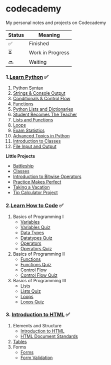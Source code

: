 # codecademy
My personal notes and projects on Codecademy

| Status | Meaning |
|--|--|
| ✅ | Finished |
| ⏳| Work in Progress |
| 🔜 | Waiting |


### 1.[Learn Python](https://github.com/hevalhazalkurt/Learn_Code_Study_Notes/tree/master/CodeCademy/Python) ✅
1. [Python Syntax](https://github.com/hevalhazalkurt/Learn_Code_Study_Notes/blob/master/CodeCademy/Python/Notes/1_Python_Syntax.md)
2. [Strings & Console Output](https://github.com/hevalhazalkurt/Learn_Code_Study_Notes/blob/master/CodeCademy/Python/Notes/2_Strings_and_Console_Output.md)
3. [Conditionals & Control Flow](https://github.com/hevalhazalkurt/Learn_Code_Study_Notes/blob/master/CodeCademy/Python/Notes/3_Conditionals_and_Control_Flow.md)
4. [Functions](https://github.com/hevalhazalkurt/Learn_Code_Study_Notes/blob/master/CodeCademy/Python/Notes/4_Functions.md)
5. [Python Lists and Dictionaries](https://github.com/hevalhazalkurt/Learn_Code_Study_Notes/blob/master/CodeCademy/Python/Notes/5_Python_Lists_and_Dictionaries.md)
6. [Student Becomes The Teacher](https://github.com/hevalhazalkurt/Learn_Code_Study_Notes/blob/master/CodeCademy/Python/Notes/6_Student_Becomes_The_Teacher.md)
7. [Lists and Functions](https://github.com/hevalhazalkurt/Learn_Code_Study_Notes/blob/master/CodeCademy/Python/Notes/7_Lists_and_Functions.md)
8. [Loops](https://github.com/hevalhazalkurt/Learn_Code_Study_Notes/blob/master/CodeCademy/Python/Notes/8_Loops.md)
9. [Exam Statistics](https://github.com/hevalhazalkurt/Learn_Code_Study_Notes/blob/master/CodeCademy/Python/Notes/9_Exam_Statistics.md)
10. [Advanced Topics in Python](https://github.com/hevalhazalkurt/Learn_Code_Study_Notes/blob/master/CodeCademy/Python/Notes/10_Advanced_Topics_in_Python.md)
11. [Introduction to Classes](https://github.com/hevalhazalkurt/Learn_Code_Study_Notes/blob/master/CodeCademy/Python/Notes/11_Introduction_to_Classes.md)
12. [File Input and Output](https://github.com/hevalhazalkurt/Learn_Code_Study_Notes/blob/master/CodeCademy/Python/Notes/12_File_Input_Output.md)

**Little Projects**
* [Battleship](https://github.com/hevalhazalkurt/Learn_Code_Study_Notes/blob/master/CodeCademy/Python/Notes/Battleship.md)
* [Classes](https://github.com/hevalhazalkurt/Learn_Code_Study_Notes/blob/master/CodeCademy/Python/Notes/Classes.md)
* [Introduction to Bitwise Operators](https://github.com/hevalhazalkurt/Learn_Code_Study_Notes/blob/master/CodeCademy/Python/Notes/Introduction_to_Bitwise_Operators.md)
* [Practice Makes Perfect](https://github.com/hevalhazalkurt/Learn_Code_Study_Notes/blob/master/CodeCademy/Python/Notes/Practice_Makes_Perfect.md)
* [Taking a Vacation](https://github.com/hevalhazalkurt/Learn_Code_Study_Notes/blob/master/CodeCademy/Python/Notes/Taking_a_Vacation.md)
* [Tip Calculator Project](https://github.com/hevalhazalkurt/Learn_Code_Study_Notes/blob/master/CodeCademy/Python/Notes/Tip_Calculator_Project.md)  


### 2.[Learn How to Code](https://github.com/hevalhazalkurt/Learn_Code_Study_Notes/tree/master/CodeCademy/Learn_How_to_Code) ✅
1. Basics of Programming I
	* [Variables](https://github.com/hevalhazalkurt/Learn_Code_Study_Notes/blob/master/CodeCademy/Learn_How_to_Code/Notes/Basics_of_Programming_I-Variables.md)
	* [Variables Quiz](https://github.com/hevalhazalkurt/Learn_Code_Study_Notes/blob/master/CodeCademy/Learn_How_to_Code/Notes/Basics_of_Programming_I-Variables_Quiz.md)
	* [Data Types](https://github.com/hevalhazalkurt/Learn_Code_Study_Notes/blob/master/CodeCademy/Learn_How_to_Code/Notes/Basics_of_Programming_I-Data_Types.md)
	* [Datatypes Quiz](https://github.com/hevalhazalkurt/Learn_Code_Study_Notes/blob/master/CodeCademy/Learn_How_to_Code/Notes/Basics_of_Programming_I-Datatypes_Quiz.md)
	* [Operators](https://github.com/hevalhazalkurt/Learn_Code_Study_Notes/blob/master/CodeCademy/Learn_How_to_Code/Notes/Basics_of_Programming_I-Operators.md)
	* [Operators Quiz](https://github.com/hevalhazalkurt/Learn_Code_Study_Notes/blob/master/CodeCademy/Learn_How_to_Code/Notes/Basics_of_Programming_I-Operators_Quiz.md)
2. Basics of Programming II
	* [Functions](https://github.com/hevalhazalkurt/Learn_Code_Study_Notes/blob/master/CodeCademy/Learn_How_to_Code/Notes/Basics_of_Programming_I-Functions.md)
	* [Functions Quiz](https://github.com/hevalhazalkurt/Learn_Code_Study_Notes/blob/master/CodeCademy/Learn_How_to_Code/Notes/Basics_of_Programming_I-Functions_Quiz.md)
	* [Control Flow](https://github.com/hevalhazalkurt/Learn_Code_Study_Notes/blob/master/CodeCademy/Learn_How_to_Code/Notes/Basics_of_Programming_I-Control_Flow.md)
	* [Control Flow Quiz](https://github.com/hevalhazalkurt/Learn_Code_Study_Notes/blob/master/CodeCademy/Learn_How_to_Code/Notes/Basics_of_Programming_I-Control_Flow_Quiz.md)
3. Basics of Programming III
	* [Lists](https://github.com/hevalhazalkurt/Learn_Code_Study_Notes/blob/master/CodeCademy/Learn_How_to_Code/Notes/Basics_of_Programming_I-Lists.md)
	* [Lists Quiz](https://github.com/hevalhazalkurt/Learn_Code_Study_Notes/blob/master/CodeCademy/Learn_How_to_Code/Notes/Basics_of_Programming_I-Lists_Quiz.md)
	* [Loops](https://github.com/hevalhazalkurt/Learn_Code_Study_Notes/blob/master/CodeCademy/Learn_How_to_Code/Notes/Basics_of_Programming_I-Loops.md)
	* [Loops Quiz](https://github.com/hevalhazalkurt/Learn_Code_Study_Notes/commit/dd191492427c24d2c01ec6973dbaf32388d88e02)


### 3. [Introduction to HTML](https://github.com/hevalhazalkurt/Learn_Code_Study_Notes/tree/master/CodeCademy/%20Introduction_to_HTML) ✅
1. Elements and Structure
	* [Introduction to HTML](https://github.com/hevalhazalkurt/Learn_Code_Study_Notes/blob/master/CodeCademy/%20Introduction_to_HTML/Notes/1.1_Introduction_to_HTML.md)
	* [HTML Document Standards](https://github.com/hevalhazalkurt/Learn_Code_Study_Notes/blob/master/CodeCademy/%20Introduction_to_HTML/Notes/1.2_HTML_Document_Standards.md)
2. [Tables](https://github.com/hevalhazalkurt/Learn_Code_Study_Notes/blob/master/CodeCademy/%20Introduction_to_HTML/Notes/2.1_Tables.md)
3. Forms
	* [Forms](https://github.com/hevalhazalkurt/Learn_Code_Study_Notes/blob/master/CodeCademy/%20Introduction_to_HTML/Notes/3.1_Forms.md)
	* [Form Validation](https://github.com/hevalhazalkurt/Learn_Code_Study_Notes/blob/master/CodeCademy/%20Introduction_to_HTML/Notes/3.2_Form_Validation.md)
